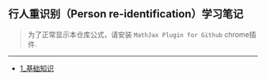 ## 行人重识别（Person re-identification）学习笔记

> 为了正常显示本仓库公式，请安装 ```MathJax Plugin for Github``` chrome插件.

---

* [1_基础知识](./1_基础知识.md)
